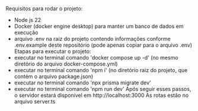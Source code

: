 Requisitos para rodar o projeto: 
  - Node js 22
  - Docker (docker engine desktop) para manter um banco de dados em execução
  - arquivo .env na raiz do projeto contendo informações conforme .env.example deste repositório (pode apenas copiar para o arquivo .env)
Etapas para executar o projeto:
  - executar no terminal comando 'docker compose up -d' (no mesmo diretório do arquivo docker-compose.yml)
  -  executar no terminal comando 'npm i' (no diretório raiz do projeto, que contém o arquivo package.json)
  -  executar no terminal comando 'npx prisma migrate dev'
  -  executar no terminal comando 'npm run dev'
Após seguir esses passos, o servidor estará disponível em http://localhost:3000
As rotas estão no arquivo server.ts
